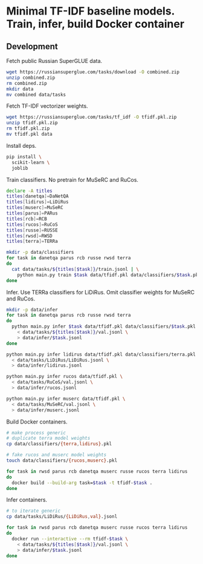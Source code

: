 
# Minimal TF-IDF baseline models. Train, infer, build Docker container

## Development

Fetch public Russian SuperGLUE data.

```bash
wget https://russiansuperglue.com/tasks/download -O combined.zip
unzip combined.zip
rm combined.zip
mkdir data
mv combined data/tasks
```

Fetch TF-IDF vectorizer weights.

```bash
wget https://russiansuperglue.com/tasks/tf_idf -O tfidf.pkl.zip
unzip tfidf.pkl.zip
rm tfidf.pkl.zip
mv tfidf.pkl data
```

Install deps.

```bash
pip install \
  scikit-learn \
  joblib
```

Train classifiers. No pretrain for MuSeRC and RuCos.

```bash
declare -A titles
titles[danetqa]=DaNetQA
titles[lidirus]=LiDiRus
titles[muserc]=MuSeRC
titles[parus]=PARus
titles[rcb]=RCB
titles[rucos]=RuCoS
titles[russe]=RUSSE
titles[rwsd]=RWSD
titles[terra]=TERRa

mkdir -p data/classifiers
for task in danetqa parus rcb russe rwsd terra
do
  cat data/tasks/${titles[$task]}/train.jsonl | \
    python main.py train $task data/tfidf.pkl data/classifiers/$task.pkl
done
```

Infer. Use TERRa classifiers for LiDiRus. Omit classifier weights for MuSeRC and RuCos.

```bash
mkdir -p data/infer
for task in danetqa parus rcb russe rwsd terra
do
  python main.py infer $task data/tfidf.pkl data/classifiers/$task.pkl \
    < data/tasks/${titles[$task]}/val.jsonl \
    > data/infer/$task.jsonl
done

python main.py infer lidirus data/tfidf.pkl data/classifiers/terra.pkl \
  < data/tasks/LiDiRus/LiDiRus.jsonl \
  > data/infer/lidirus.jsonl

python main.py infer rucos data/tfidf.pkl \
  < data/tasks/RuCoS/val.jsonl \
  > data/infer/rucos.jsonl

python main.py infer muserc data/tfidf.pkl \
  < data/tasks/MuSeRC/val.jsonl \
  > data/infer/muserc.jsonl
```

Build Docker containers.

```bash
# make process generic
# duplicate terra model weights
cp data/classifiers/{terra,lidirus}.pkl

# fake rucos and muserc model weights
touch data/classifiers/{rucos,muserc}.pkl

for task in rwsd parus rcb danetqa muserc russe rucos terra lidirus
do
  docker build --build-arg task=$task -t tfidf-$task .
done
```

Infer containers.

```bash
# to iterate generic
cp data/tasks/LiDiRus/{LiDiRus,val}.jsonl

for task in rwsd parus rcb danetqa muserc russe rucos terra lidirus
do
  docker run --interactive --rm tfidf-$task \
    < data/tasks/${titles[$task]}/val.jsonl \
    > data/infer/$task.jsonl
done
```
